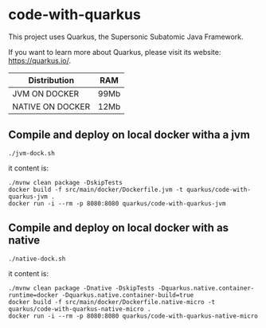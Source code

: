 # code-with-quarkus

This project uses Quarkus, the Supersonic Subatomic Java Framework.

If you want to learn more about Quarkus, please visit its website: <https://quarkus.io/>.


|  Distribution  |     RAM    |
| -------------- | ------------- |
| JVM ON DOCKER  |    99Mb    |
| NATIVE ON DOCKER  | 12Mb  |

## Compile and deploy on local docker witha a jvm


```shell script
./jvm-dock.sh
```

it content is:

```shell script
./mvnw clean package -DskipTests 
docker build -f src/main/docker/Dockerfile.jvm -t quarkus/code-with-quarkus-jvm .
docker run -i --rm -p 8080:8080 quarkus/code-with-quarkus-jvm
```

## Compile and deploy on local docker with as native


```shell script
./native-dock.sh
```

it content is:

```shell script
./mvnw clean package -Dnative -DskipTests -Dquarkus.native.container-runtime=docker -Dquarkus.native.container-build=true
docker build -f src/main/docker/Dockerfile.native-micro -t quarkus/code-with-quarkus-native-micro .
docker run -i --rm -p 8080:8080 quarkus/code-with-quarkus-native-micro
```

